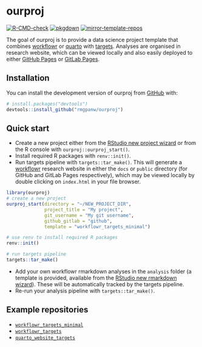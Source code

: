
<!-- README.md is generated from README.Rmd. Please edit that file -->

# ourproj

<!-- badges: start -->

[![R-CMD-check](https://github.com/rmgpanw/ourproj/actions/workflows/check-standard.yml/badge.svg)](https://github.com/rmgpanw/ourproj/actions/workflows/check-standard.yml)
[![pkgdown](https://github.com/rmgpanw/ourproj/actions/workflows/pkgdown.yaml/badge.svg)](https://github.com/rmgpanw/ourproj/actions/workflows/pkgdown.yaml)
[![mirror-template-repos](https://github.com/rmgpanw/ourproj/actions/workflows/mirror-template-repos.yml/badge.svg)](https://github.com/rmgpanw/ourproj/actions/workflows/mirror-template-repos.yml)
<!-- badges: end -->

The goal of ourproj is to provide a data science project template that
combines [workflowr](https://workflowr.github.io/workflowr/) or
[quarto](https://quarto.org/) with
[targets](https://books.ropensci.org/targets/). Analyses are organised
in research website, which can be viewed locally and also easily
deployed to either [GitHub Pages](https://pages.github.com/) or [GitLab
Pages](https://docs.gitlab.com/ee/user/project/pages/).

## Installation

You can install the development version of ourproj from
[GitHub](https://github.com/rmgpanw/ourproj) with:

``` r
# install.packages("devtools")
devtools::install_github("rmgpanw/ourproj")
```

## Quick start

- Create a new project either from the [RStudio new project
  wizard](https://r4ds.had.co.nz/workflow-projects.html#rstudio-projects)
  or from the R console with `ourproj::ourproj_start()`.
- Install required R packages with `renv::init()`.
- Run targets pipeline with `targets::tar_make()`. This will generate a
  [workflowr](https://workflowr.github.io/workflowr/) research website
  in either the `docs` or `public` directory (for GitHub and GitLab
  Pages respectively), which may be viewed locally by double clicking on
  `index.html` in your file browser.

``` r
library(ourproj)
# create a new project
ourproj_start(directory = "~/NEW_PROJECT_DIR",
              project_title = "My project", 
              git_username = "My git username", 
              github_gitlab = "github", 
              template = "workflowr_targets_minimal")

# use renv to install required R packages
renv::init()

# run targets pipeline
targets::tar_make()
```

- Add your own workflowr rmarkdown analyses in the `analysis` folder (a
  template is provided, available from the [RStudio new rmarkdown
  wizard](https://rstudio.github.io/rstudio-extensions/rmarkdown_templates.html)).
  These will be automatically tracked by the targets pipeline.
- Re-run your analysis pipeline with `targets::tar_make()`.

## Example repositories

- [`workflowr_targets_minimal`](https://rmgpanw.github.io/workflowr_targets_minimal/)
- [`workflowr_targets`](https://rmgpanw.github.io/workflowr_targets/)
- [`quarto_website_targets`](https://rmgpanw.github.io/quarto_website_targets/)
